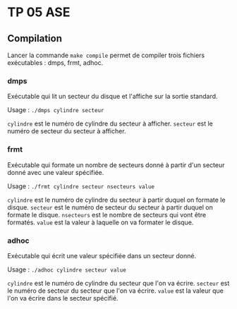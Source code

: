 # TP 05 ASE

## Compilation
Lancer la commande ``make compile`` permet de compiler trois fichiers exécutables : dmps, frmt, adhoc.

### dmps
Exécutable qui lit un secteur du disque et l'affiche sur la sortie standard.

Usage : 
``./dmps cylindre secteur`` 

``cylindre`` est le numéro de cylindre du secteur à afficher.
``secteur`` est le numéro de secteur du secteur à afficher.

### frmt
Exécutable qui formate un nombre de secteurs donné à partir d'un secteur donné avec une valeur spécifiée.

Usage :
``./frmt cylindre secteur nsecteurs value``

``cylindre`` est le numéro de cylindre du secteur à partir duquel on formate le disque.
``secteur`` est le numéro de secteur du secteur à partir duquel on formate le disque.
``nsecteurs`` est le nombre de secteurs qui vont être formatés.
``value`` est la valeur à laquelle on va formater le disque.

### adhoc
Exécutable qui écrit une valeur spécifiée dans un secteur donné.

Usage :
``./adhoc cylindre secteur value``

``cylindre`` est le numéro de cylindre du secteur que l'on va écrire.
``secteur`` est le numéro de secteur du secteur que l'on va écrire.
``value`` est la valeur que l'on va écrire dans le secteur spécifié.